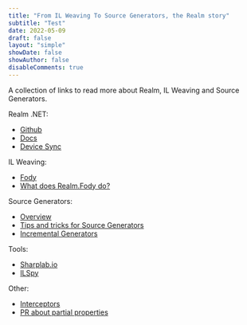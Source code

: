 ```yaml
---
title: "From IL Weaving To Source Generators, the Realm story"
subtitle: "Test"
date: 2022-05-09
draft: false
layout: "simple"
showDate: false
showAuthor: false
disableComments: true
---
```


A collection of links to read more about Realm, IL Weaving and Source Generators.

Realm .NET:
- [Github](https://github.com/realm/realm-dotnet)
- [Docs](https://www.mongodb.com/docs/realm/sdk/dotnet/realm-database/)
- [Device Sync](https://www.mongodb.com/atlas/app-services/device-sync)

IL Weaving:
- [Fody](https://github.com/Fody/Fody)
- [What does Realm.Fody do?](https://papafe.dev/posts/realm-fody/)

Source Generators:
- [Overview](https://docs.microsoft.com/en-us/dotnet/csharp/roslyn-sdk/source-generators-overview)
- [Tips and tricks for Source Generators](https://papafe.dev/posts/source-generators-tips/)
- [Incremental Generators](https://github.com/dotnet/roslyn/blob/main/docs/features/incremental-generators.md)

Tools:
- [Sharplab.io](https://sharplab.io/)
- [ILSpy](https://github.com/icsharpcode/ILSpy)

Other:
- [Interceptors](https://learn.microsoft.com/en-us/dotnet/csharp/whats-new/csharp-12#interceptors)
- [PR about partial properties](https://github.com/dotnet/csharplang/discussions/3412)